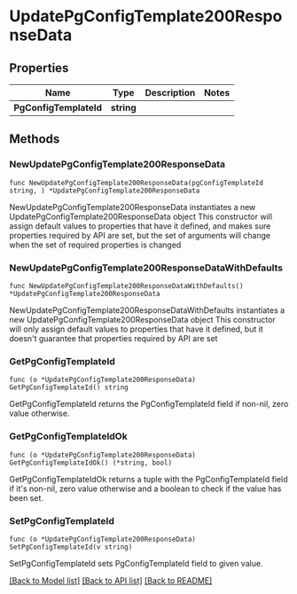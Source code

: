 # UpdatePgConfigTemplate200ResponseData

## Properties

Name | Type | Description | Notes
------------ | ------------- | ------------- | -------------
**PgConfigTemplateId** | **string** |  | 

## Methods

### NewUpdatePgConfigTemplate200ResponseData

`func NewUpdatePgConfigTemplate200ResponseData(pgConfigTemplateId string, ) *UpdatePgConfigTemplate200ResponseData`

NewUpdatePgConfigTemplate200ResponseData instantiates a new UpdatePgConfigTemplate200ResponseData object
This constructor will assign default values to properties that have it defined,
and makes sure properties required by API are set, but the set of arguments
will change when the set of required properties is changed

### NewUpdatePgConfigTemplate200ResponseDataWithDefaults

`func NewUpdatePgConfigTemplate200ResponseDataWithDefaults() *UpdatePgConfigTemplate200ResponseData`

NewUpdatePgConfigTemplate200ResponseDataWithDefaults instantiates a new UpdatePgConfigTemplate200ResponseData object
This constructor will only assign default values to properties that have it defined,
but it doesn't guarantee that properties required by API are set

### GetPgConfigTemplateId

`func (o *UpdatePgConfigTemplate200ResponseData) GetPgConfigTemplateId() string`

GetPgConfigTemplateId returns the PgConfigTemplateId field if non-nil, zero value otherwise.

### GetPgConfigTemplateIdOk

`func (o *UpdatePgConfigTemplate200ResponseData) GetPgConfigTemplateIdOk() (*string, bool)`

GetPgConfigTemplateIdOk returns a tuple with the PgConfigTemplateId field if it's non-nil, zero value otherwise
and a boolean to check if the value has been set.

### SetPgConfigTemplateId

`func (o *UpdatePgConfigTemplate200ResponseData) SetPgConfigTemplateId(v string)`

SetPgConfigTemplateId sets PgConfigTemplateId field to given value.



[[Back to Model list]](../README.md#documentation-for-models) [[Back to API list]](../README.md#documentation-for-api-endpoints) [[Back to README]](../README.md)


